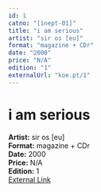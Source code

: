 ```yaml
---
id: 1
catno: "[inept-01]"
title: "i am serious"
artist: "sir os [eu]"
format: "magazine + CDr"
date: "2000"
price: "N/A"
edition: "1"
externalUrl: "koe.pt/1"
---
```


# i am serious

**Artist:** sir os [eu]  
**Format:** magazine + CDr  
**Date:** 2000  
**Price:** N/A  
**Edition:** 1  
[External Link](koe.pt/1)
